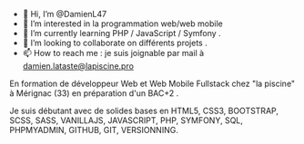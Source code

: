 - 👋 Hi, I’m @DamienL47
- 👀 I’m interested in  la programmation web/web mobile
- 🌱 I’m currently learning  PHP / JavaScript / Symfony .
- 💞️ I’m looking to collaborate on  différents projets .
- 📫 How to reach me : je suis joignable par mail à damien.lataste@lapiscine.pro

<!---
DamienL47/DamienL47 is a ✨ special ✨ repository because its `README.md` (this file) appears on your GitHub profile.
You can click the Preview link to take a look at your changes.
--->
En formation de développeur Web et Web Mobile Fullstack chez "la piscine" à Mérignac (33) en préparation d'un BAC+2 .

Je suis débutant avec de solides bases en HTML5, CSS3, BOOTSTRAP, SCSS, SASS, VANILLAJS, JAVASCRIPT, PHP, SYMFONY, SQL, PHPMYADMIN, GITHUB, GIT, VERSIONNING.
